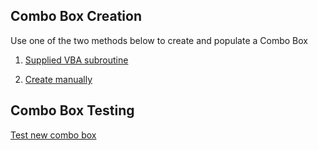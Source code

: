 ## Combo Box Creation

Use one of the two methods below to create and populate a Combo Box  

1.  [Supplied VBA subroutine](/combobox/create_vba.md)  

2.  [Create manually](/combobox/create_manual.md)


## Combo Box Testing

[Test new combo box](/combobox/combo_box_testing.md)
